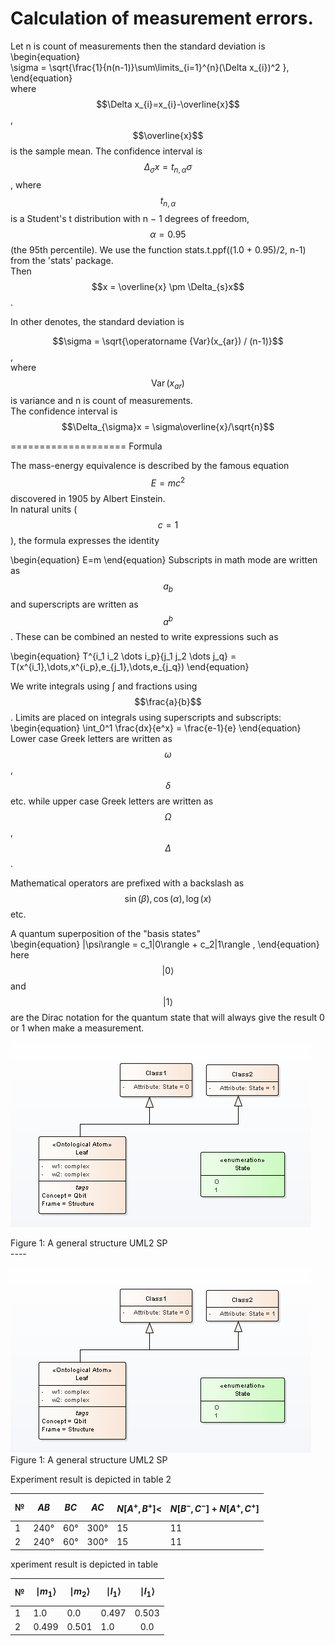 
# Calculation of measurement errors.    
Let n is count of measurements then the standard deviation is  
\begin{equation}  
\sigma = \sqrt{\frac{1}{n(n-1)}\sum\limits_{i=1}^{n}(\Delta x_{i})^2 },  
\end{equation}  
where  $$\Delta x_{i}=x_{i}-\overline{x}$$, $$\overline{x}$$ is the sample mean. The confidence interval is $$\Delta_{\sigma}x = t_{n,\alpha}\sigma$$, where  $$t_{n,\alpha}$$ is a Student's t distribution with n − 1 degrees of freedom, $$\alpha=0.95$$ (the 95th percentile). We use the function  stats.t.ppf((1.0 + 0.95)/2, n-1) from the 'stats' package.  
Then $$x = \overline{x} \pm \Delta_{s}x$$.
<!---
https://en.wikipedia.org/wiki/Confidence_interval#Confidence_interval_for_specific_distributions
--->  

In other denotes, the standard deviation is

$$\sigma = \sqrt{\operatorname {Var}(x_{ar}) / (n-1)}$$,  
where $$\operatorname {Var}(x_{ar})$$  is  variance and n is count of measurements.  
The confidence interval is   
$$\Delta_{\sigma}x = \sigma\overline{x}/\sqrt{n}$$  


====================
Formula

The mass-energy equivalence is described by the famous equation
$$ E=mc^2 $$
discovered in 1905 by Albert Einstein.  
In natural units ($$c = 1$$), the formula expresses the identity  

\begin{equation}
E=m
\end{equation}
Subscripts in math mode are written as $$a_b$$ and superscripts are written as $$a^b$$. These can be combined an nested to write expressions such as  

\begin{equation}
 T^{i_1 i_2 \dots i_p}{j_1 j_2 \dots j_q} = T(x^{i_1},\dots,x^{i_p},e_{j_1},\dots,e_{j_q})
\end{equation}  

We write integrals using $\int$ and fractions using $$\frac{a}{b}$$. Limits are placed on integrals using superscripts and subscripts:
\begin{equation}
\int_0^1 \frac{dx}{e^x} =  \frac{e-1}{e}
\end{equation}
Lower case Greek letters are written as $$\omega$$, $$\delta$$ etc. while upper case Greek letters are written as $$\Omega$$, $$\Delta$$.

Mathematical operators are prefixed with a backslash as $$\sin(\beta), \cos(\alpha), \log(x)$$ etc.

A quantum superposition of the "basis states"  
\begin{equation}
 |\psi\rangle = c_1|0\rangle   + c_2|1\rangle ,
\end{equation}
here $$|0\rangle$$ and $$|1\rangle$$ are the Dirac notation for the quantum state that will always give the result 0 or 1 when make a measurement.


<p><img src="qbit.png" alt="" /></p>
Figure 1: A general structure UML2 SP <br/>
----

![Image](qbit.png)
Figure 1: A general structure UML2 SP <br/>
  
  
  
Experiment result is depicted in table 2

| №   | $$AB$$   | $$BC$$  | $$AC$$   | $$N[A^+,B^+] < $$ | $$N[B^-,C^-]+N[A^+,C^+]$$ |
| --- | ---- | --- | ---- | ---------- | --------------------- |
| 1   | 240° | 60° | 300° | 15         | 11                    |
| 2   | 240° | 60° | 300° | 15         | 11                    |  

xperiment result is depicted in table

| №   | $$\mid m_1\rangle$$   |$$\mid m_2\rangle$$  | $$\mid l_1\rangle$$   | $$\mid l_1\rangle$$ | 
| --- | ---- | --- | ---- | :----------: |
| 1   | 1.0 | 0.0 | 0.497 | 0.503         | 
| 2   | 0.499 | 0.501 | 1.0 | 0.0         |  

